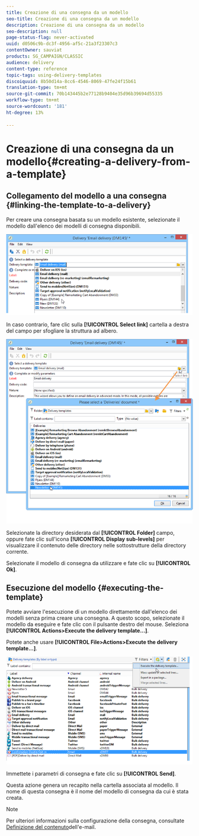 ```yaml
---
title: Creazione di una consegna da un modello
seo-title: Creazione di una consegna da un modello
description: Creazione di una consegna da un modello
seo-description: null
page-status-flag: never-activated
uuid: d0506c9b-dc3f-4956-af5c-21a3f23307c3
contentOwner: sauviat
products: SG_CAMPAIGN/CLASSIC
audience: delivery
content-type: reference
topic-tags: using-delivery-templates
discoiquuid: 8b50d14a-8cc6-4546-8069-47fe24f15b61
translation-type: tm+mt
source-git-commit: 70b143445b2e77128b9404e35d96b39694d55335
workflow-type: tm+mt
source-wordcount: '181'
ht-degree: 13%

---
```



# Creazione di una consegna da un modello{#creating-a-delivery-from-a-template}

## Collegamento del modello a una consegna {#linking-the-template-to-a-delivery}

Per creare una consegna basata su un modello esistente, selezionate il modello dall&#39;elenco dei modelli di consegna disponibili.

![](assets/s_ncs_user_wizard_select_template.png)

In caso contrario, fare clic sulla **[!UICONTROL Select link]** cartella a destra del campo per sfogliare la struttura ad albero.

![](assets/s_ncs_user_wizard_choose_link.png)

Selezionate la directory desiderata dal **[!UICONTROL Folder]** campo, oppure fate clic sull&#39;icona **[!UICONTROL Display sub-levels]** per visualizzare il contenuto delle directory nelle sottostrutture della directory corrente.

Selezionate il modello di consegna da utilizzare e fate clic su **[!UICONTROL Ok]**.

## Esecuzione del modello {#executing-the-template}

Potete avviare l&#39;esecuzione di un modello direttamente dall&#39;elenco dei modelli senza prima creare una consegna. A questo scopo, selezionate il modello da eseguire e fate clic con il pulsante destro del mouse. Seleziona **[!UICONTROL Actions>Execute the delivery template...]**.

Potete anche usare **[!UICONTROL File>Actions>Execute the delivery template...]**.

![](assets/s_ncs_user_template_execute_menu.png)

Immettete i parametri di consegna e fate clic su **[!UICONTROL Send]**.

Questa azione genera un recapito nella cartella associata al modello. Il nome di questa consegna è il nome del modello di consegna da cui è stata creata.

>[!NOTE]
>
>Per ulteriori informazioni sulla configurazione della consegna, consultate [Definizione del contenuto](../../delivery/using/defining-the-email-content.md)dell&#39;e-mail.
